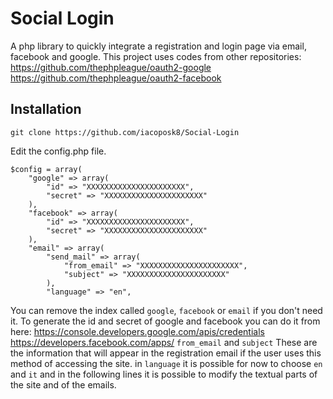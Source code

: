 
# Social Login
A php library to quickly integrate a registration and login page via email, facebook and google.
This project uses codes from other repositories:
https://github.com/thephpleague/oauth2-google
https://github.com/thephpleague/oauth2-facebook

## Installation

    git clone https://github.com/iacoposk8/Social-Login
Edit the config.php file.

	$config = array(
		"google" => array(
			"id" => "XXXXXXXXXXXXXXXXXXXXXX",
			"secret" => "XXXXXXXXXXXXXXXXXXXXXX"
		),
		"facebook" => array(
			"id" => "XXXXXXXXXXXXXXXXXXXXXX",
			"secret" => "XXXXXXXXXXXXXXXXXXXXXX"
		),
		"email" => array(
			"send_mail" => array(
				"from_email" => "XXXXXXXXXXXXXXXXXXXXXX",
				"subject" => "XXXXXXXXXXXXXXXXXXXXXX"
			),
			"language" => "en",
You can remove the index called `google`, `facebook` or `email` if you don't need it.
To generate the id and secret of google and facebook you can do it from here:
https://console.developers.google.com/apis/credentials
https://developers.facebook.com/apps/
`from_email` and `subject` These are the information that will appear in the registration email if the user uses this method of accessing the site.
in `language` it is possible for now to choose `en` and `it` and in the following lines it is possible to modify the textual parts of the site and of the emails.
